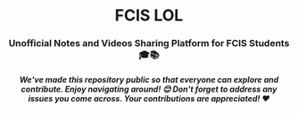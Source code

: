 <h1 align='center'>FCIS LOL</h1>


<h3 align='center'>Unofficial Notes and Videos Sharing Platform for FCIS Students 🎓📚</h3>

<h5 align="center">We've made this repository public so that everyone can explore and contribute. Enjoy navigating around! 😊 Don't forget to address any issues you come across. Your contributions are appreciated! ♥️</h5>
